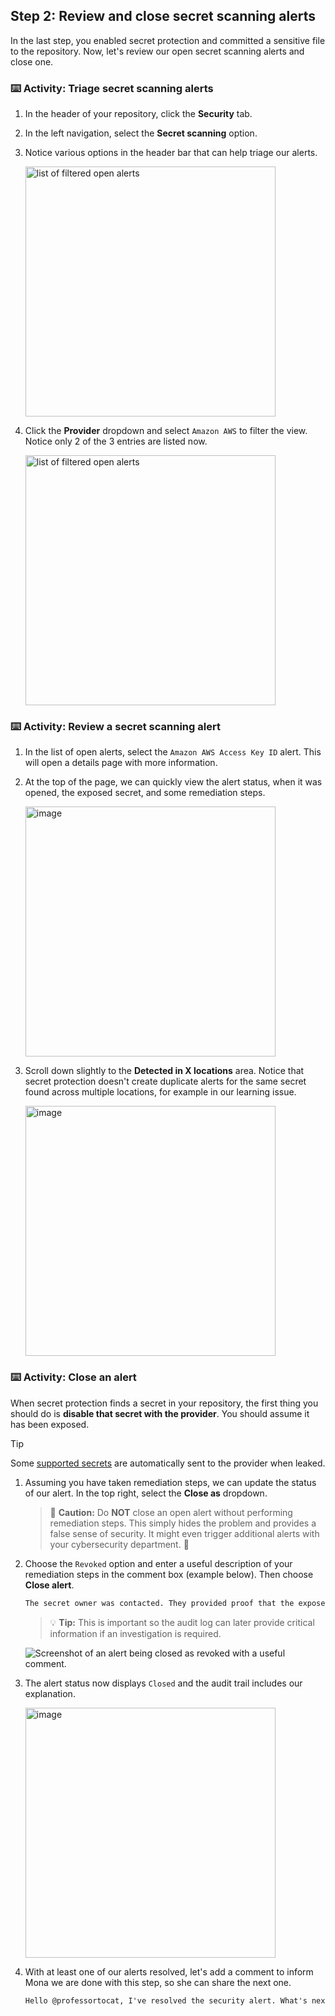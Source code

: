 ## Step 2: Review and close secret scanning alerts

In the last step, you enabled secret protection and committed a sensitive file to the repository. Now, let's review our open secret scanning alerts and close one.

### :keyboard: Activity: Triage secret scanning alerts

1. In the header of your repository, click the **Security** tab.

1. In the left navigation, select the **Secret scanning** option.

1. Notice various options in the header bar that can help triage our alerts.

   <img width="400" alt="list of filtered open alerts" src="https://github.com/user-attachments/assets/2926c12f-2d39-4ea1-a8dd-816442f332b4" />

1. Click the **Provider** dropdown and select `Amazon AWS` to filter the view. Notice only 2 of the 3 entries are listed now.

   <img width="400" alt="list of filtered open alerts" src="https://github.com/user-attachments/assets/8623dec7-5199-4c5b-8c5e-1b812106a510" />

### :keyboard: Activity: Review a secret scanning alert

1. In the list of open alerts, select the `Amazon AWS Access Key ID` alert. This will open a details page with more information.

1. At the top of the page, we can quickly view the alert status, when it was opened, the exposed secret, and some remediation steps.

   <img width="400" alt="image" src="https://github.com/user-attachments/assets/61700b67-234c-47ae-a4de-552be25cc2bf" />

1. Scroll down slightly to the **Detected in X locations** area. Notice that secret protection doesn't create duplicate alerts for the same secret found across multiple locations, for example in our learning issue.

   <img width="400" alt="image" src="https://github.com/user-attachments/assets/8c842a86-3e43-4cfe-a57d-60c129008548" />

### :keyboard: Activity: Close an alert

When secret protection finds a secret in your repository, the first thing you should do is **disable that secret with the provider**. You should assume it has been exposed.

> [!TIP]
> Some [supported secrets](https://docs.github.com/en/code-security/secret-scanning/introduction/supported-secret-scanning-patterns#default-patterns) are automatically sent to the provider when leaked.

1. Assuming you have taken remediation steps, we can update the status of our alert. In the top right, select the **Close as** dropdown.

   > 🚨 **Caution:** Do **NOT** close an open alert without performing remediation steps. This simply hides the problem and provides a false sense of security. It might even trigger additional alerts with your cybersecurity department. 🤦

1. Choose the `Revoked` option and enter a useful description of your remediation steps in the comment box (example below). Then choose **Close alert**.

   ```txt
   The secret owner was contacted. They provided proof that the exposed secret was replaced.
   ```

   > 💡 **Tip:** This is important so the audit log can later provide critical information if an investigation is required.

   ![Screenshot of an alert being closed as revoked with a useful comment.](https://github.com/user-attachments/assets/17a6485a-5372-4268-849b-b55834cf89f2)

1. The alert status now displays `Closed` and the audit trail includes our explanation.

   <img width="400" alt="image" src="https://github.com/user-attachments/assets/2f0f9a29-90ab-41f0-abe8-b17f75adc42e" />

1. With at least one of our alerts resolved, let's add a comment to inform Mona we are done with this step, so she can share the next one.

   ```txt
   Hello @professortocat, I've resolved the security alert. What's next?
   ```
